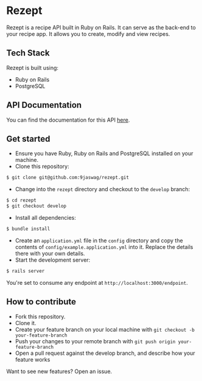 # Rezept

Rezept is a recipe API built in Ruby on Rails. It can serve as the back-end to your recipe app. It allows you to create, modify and view recipes.

## Tech Stack
Rezept is built using:
- Ruby on Rails
- PostgreSQL

## API Documentation
You can find the documentation for this API [here](https://documenter.getpostman.com/view/3997090/RWgwSG6D).

## Get started
- Ensure you have Ruby, Ruby on Rails and PostgreSQL installed on your machine.
- Clone this repository:
```sh
$ git clone git@github.com:9jaswag/rezept.git
```
- Change into the `rezept` directory and checkout to the `develop` branch:
```sh
$ cd rezept
$ git checkout develop
```
- Install all dependencies:
```sh
$ bundle install
```
- Create an `application.yml` file in the `config` directory and copy the contents of `config/example.application.yml` into it. Replace the details there with your own details.
- Start the development server:
```sh
$ rails server
```
You're set to consume any endpoint at `http://localhost:3000/endpoint`.

## How to contribute
- Fork this repository.
- Clone it.
- Create your feature branch on your local machine with `git checkout -b your-feature-branch`
- Push your changes to your remote branch with `git push origin your-feature-branch`
- Open a pull request against the develop branch, and describe how your feature works

Want to see new features? Open an issue.

